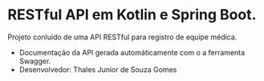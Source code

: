 # RESTful API em Kotlin e Spring Boot.
Projeto conluido de uma API RESTful para registro de equipe médica.
- Documentação da API gerada automáticamente com o a ferramenta Swagger.
- Desenvolvedor: Thales Junior de Souza Gomes
